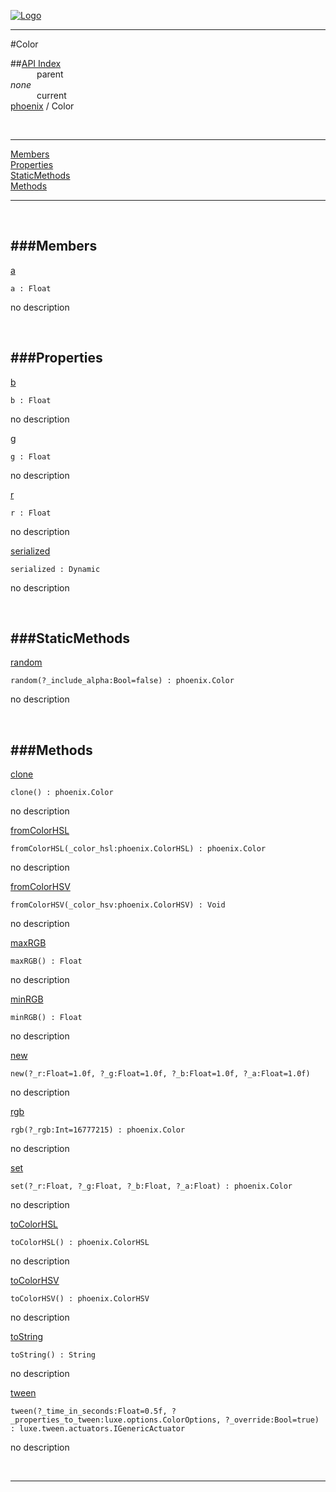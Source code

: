 
[![Logo](../../images/logo.png)](../../index.html)

---

#Color


##[API Index](../../api/index.html#phoenix)   
&emsp;&emsp;&emsp;parent    
_none_   
&emsp;&emsp;&emsp;current    
[phoenix](./) / Color

<br/>

---


[Members](#Members)   
[Properties](#Properties)   
[StaticMethods](#StaticMethods)   
[Methods](#Methods)   


---

&nbsp;   

<a class="lift" name="Members" ></a>
###Members   
---
<a class="lift" name="a" href="#a">a</a>



`a : Float`

<span class="small_desc_flat"> no description </span>   

&nbsp;   

<a class="lift" name="Properties" ></a>
###Properties   
---
<a class="lift" name="b" href="#b">b</a>



`b : Float`

<span class="small_desc_flat"> no description </span>   

<a class="lift" name="g" href="#g">g</a>



`g : Float`

<span class="small_desc_flat"> no description </span>   

<a class="lift" name="r" href="#r">r</a>



`r : Float`

<span class="small_desc_flat"> no description </span>   

<a class="lift" name="serialized" href="#serialized">serialized</a>



`serialized : Dynamic`

<span class="small_desc_flat"> no description </span>   

&nbsp;   

<a class="lift" name="StaticMethods" ></a>
###StaticMethods   
---
<a class="lift" name="random" href="#random">random</a>



`random(?_include_alpha:Bool=false) : phoenix.Color`

<span class="small_desc_flat"> no description </span>   

&nbsp;   

<a class="lift" name="Methods" ></a>
###Methods   
---
<a class="lift" name="clone" href="#clone">clone</a>



`clone() : phoenix.Color`

<span class="small_desc_flat"> no description </span>   

<a class="lift" name="fromColorHSL" href="#fromColorHSL">fromColorHSL</a>



`fromColorHSL(_color_hsl:phoenix.ColorHSL) : phoenix.Color`

<span class="small_desc_flat"> no description </span>   

<a class="lift" name="fromColorHSV" href="#fromColorHSV">fromColorHSV</a>



`fromColorHSV(_color_hsv:phoenix.ColorHSV) : Void`

<span class="small_desc_flat"> no description </span>   

<a class="lift" name="maxRGB" href="#maxRGB">maxRGB</a>



`maxRGB() : Float`

<span class="small_desc_flat"> no description </span>   

<a class="lift" name="minRGB" href="#minRGB">minRGB</a>



`minRGB() : Float`

<span class="small_desc_flat"> no description </span>   

<a class="lift" name="new" href="#new">new</a>



`new(?_r:Float=1.0f, ?_g:Float=1.0f, ?_b:Float=1.0f, ?_a:Float=1.0f) `

<span class="small_desc_flat"> no description </span>   

<a class="lift" name="rgb" href="#rgb">rgb</a>



`rgb(?_rgb:Int=16777215) : phoenix.Color`

<span class="small_desc_flat"> no description </span>   

<a class="lift" name="set" href="#set">set</a>



`set(?_r:Float, ?_g:Float, ?_b:Float, ?_a:Float) : phoenix.Color`

<span class="small_desc_flat"> no description </span>   

<a class="lift" name="toColorHSL" href="#toColorHSL">toColorHSL</a>



`toColorHSL() : phoenix.ColorHSL`

<span class="small_desc_flat"> no description </span>   

<a class="lift" name="toColorHSV" href="#toColorHSV">toColorHSV</a>



`toColorHSV() : phoenix.ColorHSV`

<span class="small_desc_flat"> no description </span>   

<a class="lift" name="toString" href="#toString">toString</a>



`toString() : String`

<span class="small_desc_flat"> no description </span>   

<a class="lift" name="tween" href="#tween">tween</a>



`tween(?_time_in_seconds:Float=0.5f, ?_properties_to_tween:luxe.options.ColorOptions, ?_override:Bool=true) : luxe.tween.actuators.IGenericActuator`

<span class="small_desc_flat"> no description </span>   



&nbsp;
&nbsp;
&nbsp;

---  


&nbsp;   
&nbsp;   
